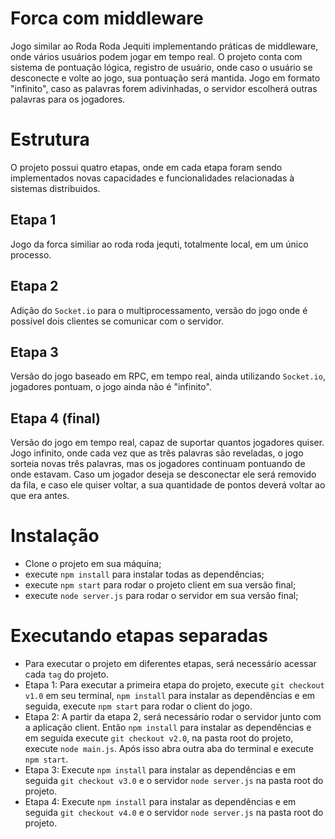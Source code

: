 # Forca com middleware
 Jogo similar ao Roda Roda Jequiti implementando práticas de middleware, onde vários usuários podem jogar em tempo real. O projeto conta com sistema de pontuação lógica, registro de usuário, onde caso o usuário se desconecte e volte ao jogo, sua pontuação será mantida. Jogo em formato "infinito", caso as palavras forem adivinhadas, o servidor escolherá outras palavras para os jogadores.

# Estrutura
O projeto possui quatro etapas, onde em cada etapa foram sendo implementados novas capacidades e funcionalidades relacionadas à sistemas distribuidos.
  ## Etapa 1
   Jogo da forca similiar ao roda roda jequti, totalmente local, em um único processo.
  ## Etapa 2
   Adição do `Socket.io` para o multiprocessamento, versão do jogo onde é possível dois clientes se comunicar com o servidor.
  ## Etapa 3
  Versão do jogo baseado em RPC, em tempo real, ainda utilizando `Socket.io`, jogadores pontuam, o jogo ainda não é "infinito".
  ## Etapa 4 (final)
  Versão do jogo em tempo real, capaz de suportar quantos jogadores quiser. Jogo infinito, onde cada vez que as três palavras são reveladas, o jogo sorteia novas três palavras, mas os jogadores continuam pontuando de onde estavam. Caso um jogador deseja se desconectar ele será removido da fila, e caso ele quiser voltar, a sua quantidade de pontos deverá voltar ao que era antes.
  
# Instalação
* Clone o projeto em sua máquina;
* execute `npm install` para instalar todas as dependências;
* execute `npm start` para rodar o projeto client em sua versão final;
* execute `node server.js` para rodar o servidor em sua versão final;

# Executando etapas separadas
* Para executar o projeto em diferentes etapas, será necessário acessar cada `tag` do projeto.
* Etapa 1: Para executar a primeira etapa do projeto, execute `git checkout v1.0` em seu terminal, `npm install` para instalar as dependências e em seguida, execute `npm start` para rodar o client do jogo.
* Etapa 2: A partir da etapa 2, será necessário rodar o servidor junto com a aplicação client. Então `npm install` para instalar as dependências e em seguida execute `git checkout v2.0`, na pasta root do projeto, execute `node main.js`. Após isso abra outra aba do terminal e execute `npm start`.
* Etapa 3: Execute `npm install` para instalar as dependências e em seguida `git checkout v3.0` e o servidor `node server.js` na pasta root do projeto.
* Etapa 4: Execute `npm install` para instalar as dependências e em seguida `git checkout v4.0` e o servidor `node server.js` na pasta root do projeto.
